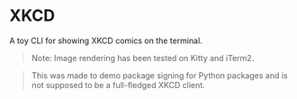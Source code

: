 # XKCD

A toy CLI for showing XKCD comics on the terminal.

> Note: Image rendering has been tested on Kitty and iTerm2.

> This was made to demo package signing for Python packages and is not supposed to be a full-fledged XKCD client.
